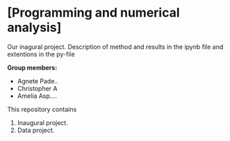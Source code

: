 # \[Programming and numerical analysis\]
Our inagural project. Description of method and results in the ipynb file and extentions in the py-file

**Group members:** 
- Agnete Pade..
- Christopher A
- Amelia Asp....

This repository contains  
1. Inaugural project. 
2. Data project.

